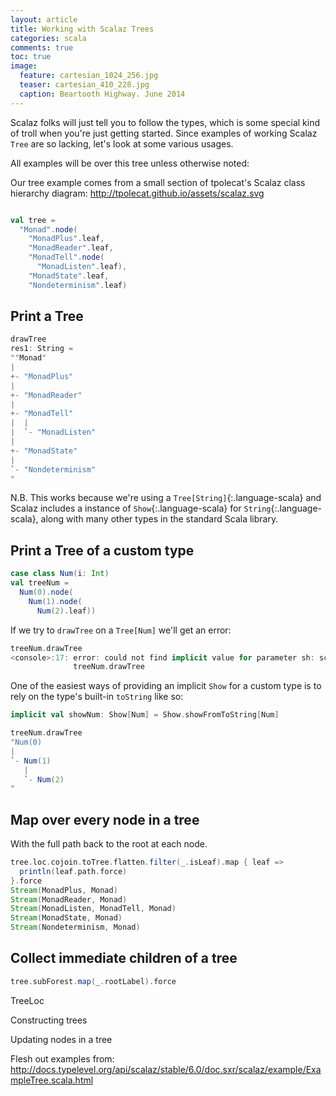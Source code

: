 ```yaml
---
layout: article
title: Working with Scalaz Trees
categories: scala
comments: true
toc: true
image:
  feature: cartesian_1024_256.jpg
  teaser: cartesian_410_228.jpg
  caption: Beartooth Highway. June 2014
---
```


Scalaz folks will just tell you to follow the types, which is some special kind
of troll when you're just getting started. Since examples of working Scalaz
`Tree` are so lacking, let's look at some various usages.

All examples will be over this tree unless otherwise noted:

Our tree example comes from a small section of tpolecat's Scalaz class hierarchy
diagram:
http://tpolecat.github.io/assets/scalaz.svg

```scala

val tree =
  "Monad".node(
    "MonadPlus".leaf,
    "MonadReader".leaf,
    "MonadTell".node(
      "MonadListen".leaf),
    "MonadState".leaf,
    "Nondeterminism".leaf)

```

## Print a Tree

```scala
drawTree
res1: String =
""Monad"
|
+- "MonadPlus"
|
+- "MonadReader"
|
+- "MonadTell"
|  |
|  `- "MonadListen"
|
+- "MonadState"
|
`- "Nondeterminism"
"
```

N.B. This works because we're using a `Tree[String]`{:.language-scala} and
Scalaz includes a instance of `Show`{:.language-scala} for
`String`{:.language-scala}, along with many other types in the standard Scala
library.

## Print a Tree of a custom type

```scala
case class Num(i: Int)
val treeNum =
  Num(0).node(
    Num(1).node(
      Num(2).leaf))
```

If we try to `drawTree` on a `Tree[Num]` we'll get an error:

```scala
treeNum.drawTree
<console>:17: error: could not find implicit value for parameter sh: scalaz.Show[Num]
              treeNum.drawTree
```

One of the easiest ways of providing an implicit `Show` for a custom type is to
rely on the type's built-in `toString` like so:

```scala
implicit val showNum: Show[Num] = Show.showFromToString[Num]

treeNum.drawTree
"Num(0)
|
`- Num(1)
   |
   `- Num(2)
"
```


## Map over every node in a tree

With the full path back to the root at each node.

```scala
tree.loc.cojoin.toTree.flatten.filter(_.isLeaf).map { leaf =>
  println(leaf.path.force)
}.force
Stream(MonadPlus, Monad)
Stream(MonadReader, Monad)
Stream(MonadListen, MonadTell, Monad)
Stream(MonadState, Monad)
Stream(Nondeterminism, Monad)
```

## Collect immediate children of a tree

```scala
tree.subForest.map(_.rootLabel).force
```

TreeLoc

Constructing trees

Updating nodes in a tree


Flesh out examples from:
http://docs.typelevel.org/api/scalaz/stable/6.0/doc.sxr/scalaz/example/ExampleTree.scala.html

